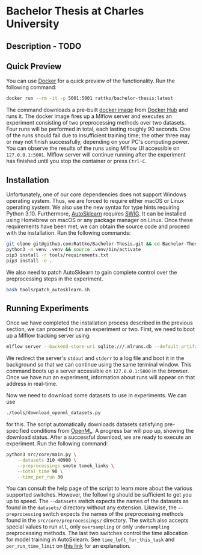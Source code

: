 # Bachelor Thesis at Charles University

## Description - TODO

## Quick Preview

You can use [Docker](https://www.docker.com) for a quick preview of the functionality. Run the following command:

```zsh
docker run --rm -it -p 5001:5001 rattko/bachelor-thesis:latest
```

The command downloads a pre-built [docker image](https://hub.docker.com/r/rattko/bachelor-thesis) from [Docker Hub](https://hub.docker.com) and runs it. The docker image fires up a Mlflow server and executes an experiment consisting of two preprocessing methods over two datasets. Four runs will be performed in total, each lasting roughly 90 seconds. One of the runs should fail due to insufficient training time; the other three may or may not finish successfully, depending on your PC's computing power. You can observe the results of the runs using Mlflow UI accessible on `127.0.0.1:5001`. Mlflow server will continue running after the experiment has finished until you stop the container or press `Ctrl-C`.

## Installation

Unfortunately, one of our core dependencies does not support Windows operating system. Thus, we are forced to require either macOS or Linux operating system. We also use the new syntax for type hints requiring Python 3.10. Furthermore, [AutoSklearn](https://automl.github.io/auto-sklearn/master/index.html) requires [SWIG](https://www.swig.org). It can be installed using Homebrew on macOS or any package manager on Linux. Once these requirements have been met, we can obtain the source code and proceed with the installation. Run the following commands:

```zsh
git clone git@github.com:Rattko/Bachelor-Thesis.git && cd Bachelor-Thesis
python3 -m venv .venv && source .venv/bin/activate
pip3 install -r tools/requirements.txt
pip3 install -e .
```

We also need to patch AutoSklearn to gain complete control over the preprocessing steps in the experiment.

```zsh
bash tools/patch_autosklearn.sh
```

## Running Experiments

Once we have completed the installation process described in the previous section, we can proceed to run an experiment or two. First, we need to boot up a Mlflow tracking server using:

```zsh
mlflow server --backend-store-uri sqlite:///.mlruns.db --default-artifact-root .mlruns-artifacts &> .mlflow.logs &
```

We redirect the server's `stdout` and `stderr` to a log file and boot it in the background so that we can continue using the same terminal window. This command boots up a server accessible on `127.0.0.1:5000` in the browser. Once we have run an experiment, information about runs will appear on that address in real-time.

Now we need to download some datasets to use in experiments. We can use

```zsh
./tools/download_openml_datasets.py
```

for this. The script automatically downloads datasets satisfying pre-specified conditions from [OpenML](https://www.openml.org). A progress bar will pop up, showing the download status. After a successful download, we are ready to execute an experiment. Run the following command:

```zsh
python3 src/core/main.py \
    --datasets 310 40900 \
    --preprocessings smote tomek_links \
    --total_time 90 \
    --time_per_run 30
```

You can consult the help page of the script to learn more about the various supported switches. However, the following should be sufficient to get you up to speed. The `--datasets` switch expects the names of the datasets as found in the `datasets/` directory without any extension. Likewise, the `--preprocessing` switch expects the names of the preprocessing methods found in the `src/core/preprocessings/` directory. The switch also accepts special values to run `all`, only `oversampling` or only `undersampling` preprocessing methods. The last two switches control the time allocation for model training in AutoSklearn. See `time_left_for_this_task` and `per_run_time_limit` on [this&nbsp;link](https://automl.github.io/auto-sklearn/master/api.html) for an explanation.
